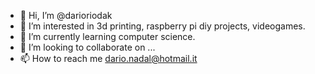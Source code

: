 - 👋 Hi, I’m @darioriodak
- 👀 I’m interested in 3d printing, raspberry pi diy projects, videogames.
- 🌱 I’m currently learning computer science.
- 💞️ I’m looking to collaborate on ...
- 📫 How to reach me dario.nadal@hotmail.it

<!---
darioriodak/darioriodak is a ✨ special ✨ repository because its `README.md` (this file) appears on your GitHub profile.
You can click the Preview link to take a look at your changes.
--->
